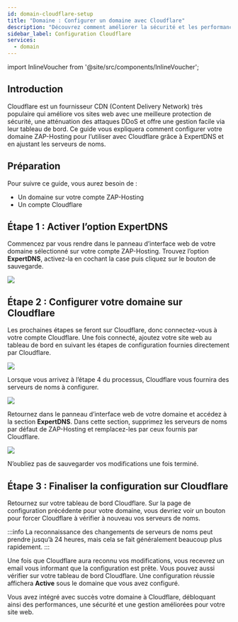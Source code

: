 ```yaml
---
id: domain-cloudflare-setup
title: "Domaine : Configurer un domaine avec Cloudflare"
description: "Découvrez comment améliorer la sécurité et les performances de votre site web en utilisant Cloudflare avec les domaines ZAP-Hosting → En savoir plus maintenant"
sidebar_label: Configuration Cloudflare
services:
  - domain
---
```


import InlineVoucher from '@site/src/components/InlineVoucher';

## Introduction

Cloudflare est un fournisseur CDN (Content Delivery Network) très populaire qui améliore vos sites web avec une meilleure protection de sécurité, une atténuation des attaques DDoS et offre une gestion facile via leur tableau de bord. Ce guide vous expliquera comment configurer votre domaine ZAP-Hosting pour l’utiliser avec Cloudflare grâce à ExpertDNS et en ajustant les serveurs de noms.

## Préparation
Pour suivre ce guide, vous aurez besoin de :
- Un domaine sur votre compte ZAP-Hosting
- Un compte Cloudflare

## Étape 1 : Activer l’option ExpertDNS

Commencez par vous rendre dans le panneau d’interface web de votre domaine sélectionné sur votre compte ZAP-Hosting. Trouvez l’option **ExpertDNS**, activez-la en cochant la case puis cliquez sur le bouton de sauvegarde.

![](https://screensaver01.zap-hosting.com/index.php/s/ZdJDTfAtjQe5Xgt/preview)

## Étape 2 : Configurer votre domaine sur Cloudflare

Les prochaines étapes se feront sur Cloudflare, donc connectez-vous à votre compte Cloudflare. Une fois connecté, ajoutez votre site web au tableau de bord en suivant les étapes de configuration fournies directement par Cloudflare.

![](https://screensaver01.zap-hosting.com/index.php/s/aSFWP63XsHZsKk9/preview)

Lorsque vous arrivez à l’étape 4 du processus, Cloudflare vous fournira des serveurs de noms à configurer.

![](https://screensaver01.zap-hosting.com/index.php/s/mN7gHoEZWjz7FJG/preview)

Retournez dans le panneau d’interface web de votre domaine et accédez à la section **ExpertDNS**. Dans cette section, supprimez les serveurs de noms par défaut de ZAP-Hosting et remplacez-les par ceux fournis par Cloudflare.

![](https://screensaver01.zap-hosting.com/index.php/s/cqboxyTns4o8B5j/preview)

N’oubliez pas de sauvegarder vos modifications une fois terminé.

## Étape 3 : Finaliser la configuration sur Cloudflare

Retournez sur votre tableau de bord Cloudflare. Sur la page de configuration précédente pour votre domaine, vous devriez voir un bouton pour forcer Cloudflare à vérifier à nouveau vos serveurs de noms.

:::info
La reconnaissance des changements de serveurs de noms peut prendre jusqu’à 24 heures, mais cela se fait généralement beaucoup plus rapidement.
:::

Une fois que Cloudflare aura reconnu vos modifications, vous recevrez un email vous informant que la configuration est prête. Vous pouvez aussi vérifier sur votre tableau de bord Cloudflare. Une configuration réussie affichera **Active** sous le domaine que vous avez configuré.

Vous avez intégré avec succès votre domaine à Cloudflare, débloquant ainsi des performances, une sécurité et une gestion améliorées pour votre site web.

<InlineVoucher />